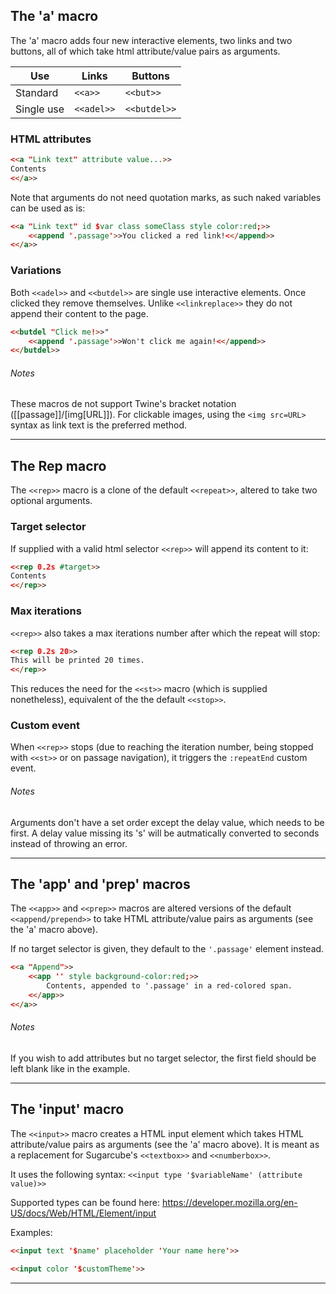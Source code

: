 ## The 'a' macro ##

The 'a' macro adds four new interactive elements, two links and two buttons, all of which take html attribute/value pairs as arguments.

| Use | Links | Buttons |
|------------|------------|------------|
| Standard | `<<a>>` | `<<but>>` |
| Single use | `<<adel>>` | `<<butdel>>` |

### HTML attributes ###

```html
<<a "Link text" attribute value...>>
Contents
<</a>>
```

Note that arguments do not need quotation marks, as such naked variables can be used as is:

```html
<<a "Link text" id $var class someClass style color:red;>>
	<<append '.passage'>>You clicked a red link!<</append>>
<</a>>
```

### Variations ###

Both `<<adel>>` and `<<butdel>>` are single use interactive elements. Once clicked they remove themselves.
Unlike `<<linkreplace>>` they do not append their content to the page.

```html
<<butdel "Click me!>>"
	<<append '.passage'>>Won't click me again!<</append>>
<</butdel>>
```


###### Notes ######
These macros de not support Twine's bracket notation ([[passage]]/[img[URL]]). For clickable images, using the `<img src=URL>` syntax as link text is the preferred method.

***

## The Rep macro ##

The `<<rep>>` macro is a clone of the default `<<repeat>>`, altered to take two optional arguments.
	
### Target selector ###

If supplied with a valid html selector `<<rep>>` will append its content to it:

```html
<<rep 0.2s #target>>
Contents
<</rep>>
```

### Max iterations ###

`<<rep>>` also takes a max iterations number after which the repeat will stop:

```html
<<rep 0.2s 20>>
This will be printed 20 times.
<</rep>>
```

This reduces the need for the `<<st>>` macro (which is supplied nonetheless), equivalent of the the default `<<stop>>`.

### Custom event ###

When `<<rep>>` stops (due to reaching the iteration number, being stopped with `<<st>>` or on passage navigation), it triggers the `:repeatEnd` custom event.

###### Notes ######
Arguments don't have a set order except the delay value, which needs to be first.
A delay value missing its 's' will be autmatically converted to seconds instead of throwing an error.

***

## The 'app' and 'prep' macros ##

The `<<app>>` and `<<prep>>` macros are altered versions of the default `<<append/prepend>>` to take HTML attribute/value pairs as arguments (see the 'a' macro above).

If no target selector is given, they default to the `'.passage'` element instead.

```html
<<a "Append">>
	<<app '' style background-color:red;>>
		Contents, appended to '.passage' in a red-colored span.
	<</app>>
<</a>>
```

###### Notes ######
If you wish to add attributes but no target selector, the first field should be left blank like in the example.

***

## The 'input' macro ##

The `<<input>>` macro creates a HTML input element which takes HTML attribute/value pairs as arguments (see the 'a' macro above). It is meant as a replacement for Sugarcube's `<<textbox>>` and `<<numberbox>>`.

It uses the following syntax:
`<<input type '$variableName' (attribute value)>>`

Supported types can be found here: https://developer.mozilla.org/en-US/docs/Web/HTML/Element/input

Examples:

```html
<<input text '$name' placeholder 'Your name here'>>

<<input color '$customTheme'>>
```

***

